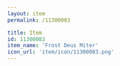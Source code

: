```yaml
---
layout: item
permalink: /11300083

title: Item
id: 11300083
item_name: 'Frost Deus Miter'
icon_url: 'item/icon/11300083.png'
---
```

